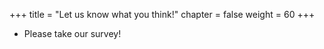 +++
title = "Let us know what you think!"
chapter = false
weight = 60
+++

 - Please take our survey!


